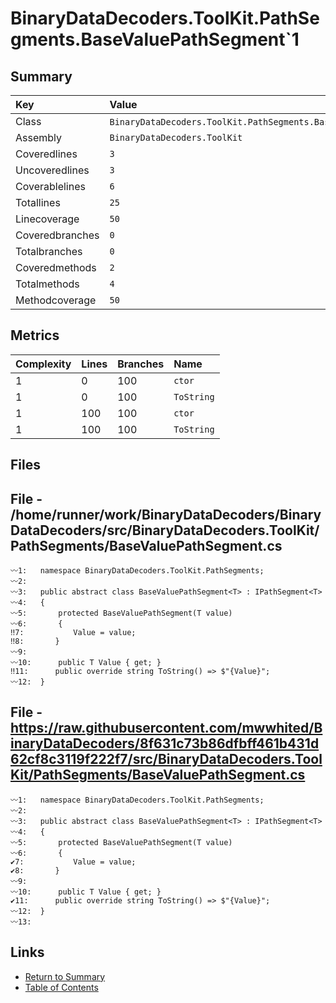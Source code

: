 ﻿# BinaryDataDecoders.ToolKit.PathSegments.BaseValuePathSegment`1

## Summary

| Key             | Value                                                            |
| :-------------- | :--------------------------------------------------------------- |
| Class           | `BinaryDataDecoders.ToolKit.PathSegments.BaseValuePathSegment`1` |
| Assembly        | `BinaryDataDecoders.ToolKit`                                     |
| Coveredlines    | `3`                                                              |
| Uncoveredlines  | `3`                                                              |
| Coverablelines  | `6`                                                              |
| Totallines      | `25`                                                             |
| Linecoverage    | `50`                                                             |
| Coveredbranches | `0`                                                              |
| Totalbranches   | `0`                                                              |
| Coveredmethods  | `2`                                                              |
| Totalmethods    | `4`                                                              |
| Methodcoverage  | `50`                                                             |

## Metrics

| Complexity | Lines | Branches | Name       |
| :--------- | :---- | :------- | :--------- |
| 1          | 0     | 100      | `ctor`     |
| 1          | 0     | 100      | `ToString` |
| 1          | 100   | 100      | `ctor`     |
| 1          | 100   | 100      | `ToString` |

## Files

## File - /home/runner/work/BinaryDataDecoders/BinaryDataDecoders/src/BinaryDataDecoders.ToolKit/PathSegments/BaseValuePathSegment.cs

```CSharp
〰1:   namespace BinaryDataDecoders.ToolKit.PathSegments;
〰2:   
〰3:   public abstract class BaseValuePathSegment<T> : IPathSegment<T>
〰4:   {
〰5:       protected BaseValuePathSegment(T value)
〰6:       {
‼7:           Value = value;
‼8:       }
〰9:   
〰10:      public T Value { get; }
‼11:      public override string ToString() => $"{Value}";
〰12:  }
```

## File - https://raw.githubusercontent.com/mwwhited/BinaryDataDecoders/8f631c73b86dfbff461b431d62cf8c3119f222f7/src/BinaryDataDecoders.ToolKit/PathSegments/BaseValuePathSegment.cs

```CSharp
〰1:   namespace BinaryDataDecoders.ToolKit.PathSegments;
〰2:   
〰3:   public abstract class BaseValuePathSegment<T> : IPathSegment<T>
〰4:   {
〰5:       protected BaseValuePathSegment(T value)
〰6:       {
✔7:           Value = value;
✔8:       }
〰9:   
〰10:      public T Value { get; }
✔11:      public override string ToString() => $"{Value}";
〰12:  }
〰13:  
```

## Links

* [Return to Summary](Summary.md)
* [Table of Contents](../TOC.md)

